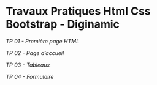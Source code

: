 # Travaux Pratiques Html Css Bootstrap - Diginamic 

<p><i>TP 01 - Première page HTML</i></p>
<p><i>TP 02 - Page d’accueil</i></p>
<p><i>TP 03 - Tableaux</i></p>
<p><i>TP 04 - Formulaire</i></p>
